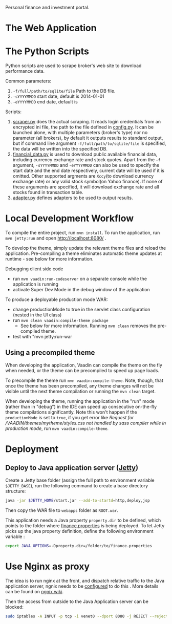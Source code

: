Personal finance and investment portal.


# The Web Application

# The Python Scripts

Python scripts are used to scrape broker's web site to download performance data.

Common parameters:

 1. `-f/full/path/to/sqlite/file` Path to the DB file.
 1. `-sYYYYMMDD` start date, default is 2014-01-01
 1. `-eYYYYMMDD` end date, default is 

Scripts:

 1. [scraper.py](src/main/python/scraper.py) does the actual scraping. It reads login credentials from an encrypted ini file, the path to the file defined in [config.py](src/main/python/config.py). It can be launched alone, with multiple parameters (broker's type) nor no parameter (all brokers),  by default it outputs results to standard output, but if command line argument `-f/full/path/to/sqlite/file` is specified, the data will be written into the specified DB.
 1. [financial_data.py](src/main/python/financial_data.py) is used to download public available financial data, including currency exchange rate and stock quotes. Apart from the `-f` argument, `-sYYYYMMDD` and `-eYYYYMMDD` can also be used to specify the start date and the end date respectively, current date will be used if it is omitted. Other supported argments are `Xccy`(to download currency exchange rate) or any valid stock symbol(on Yahoo finance). If none of these arguments are specified, it will download exchange rate and all stocks found in transaction table.  
 1. [adapter.py](src/main/python/adapter.py) defines adapters to be used to output results.


# Local Development Workflow


To compile the entire project, run `mvn install`.
To run the application, run `mvn jetty:run` and open [http://localhost:8080/](http://localhost:8080/) .

To develop the theme, simply update the relevant theme files and reload the application.
Pre-compiling a theme eliminates automatic theme updates at runtime - see below for more information.

Debugging client side code
  - run `mvn vaadin:run-codeserver` on a separate console while the application is running
  - activate Super Dev Mode in the debug window of the application

To produce a deployable production mode WAR:
- change productionMode to true in the servlet class configuration (nested in the UI class)
- run `mvn clean vaadin:compile-theme package`
  - See below for more information. Running `mvn clean` removes the pre-compiled theme.
- test with "mvn jetty:run-war

## Using a precompiled theme


When developing the application, Vaadin can compile the theme on the fly when needed,
or the theme can be precompiled to speed up page loads.

To precompile the theme run `mvn vaadin:compile-theme`. Note, though, that once
the theme has been precompiled, any theme changes will not be visible until the
next theme compilation or running the `mvn clean` target.

When developing the theme, running the application in the "run" mode (rather than
in "debug") in the IDE can speed up consecutive on-the-fly theme compilations
significantly. Note this won't happen if the `productionMode` is set to `true`, if you get error like _Request for /VAADIN/themes/mytheme/styles.css not handled by sass compiler while in production mode_, run `mvn vaadin:compile-theme`. 

# Deployment

## Deploy to Java application server  ([Jetty](http://www.eclipse.org/jetty/documentation/current/quickstart-running-jetty.html))

Create a Jetty base folder (assign the full path to environment variable `$JETTY_BASE`), run the following command to create a base directory structure:

```bash
java -jar $JETTY_HOME/start.jar --add-to-startd=http,deploy,jsp

```

Then copy the WAR file to  `webapps` folder as `ROOT.war`.

This application needs a Java property `property.dir` to be defined, which points to the folder where [finance.properties](conf/finance.properties) is being deployed.  To let Jetty picks up the java property definition, define the following environment variable :

```bash
export JAVA_OPTIONS=-Dproperty.dir=/folder/to/finance.properties
```

# Use Nginx as proxy

The idea is to run nginx at the front, and dispatch relative traffic to the Java application server,  ngnix needs to be [configured](conf/nginx.conf) to do this . More details can be found on [ngnix wiki](https://www.nginx.com/resources/wiki/start/topics/examples/javaservers/).

Then the access from outside to the Java Application server can be blocked: 

```bash
sudo iptables -A INPUT -p tcp -i venet0 --dport 8080 -j REJECT --reject-with tcp-reset
```


